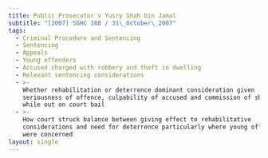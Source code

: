 ```yaml
---
title: Public Prosecutor v Yusry Shah bin Jamal
subtitle: "[2007] SGHC 188 / 31\_October\_2007"
tags:
  - Criminal Procedure and Sentencing
  - Sentencing
  - Appeals
  - Young offenders
  - Accused charged with robbery and theft in dwelling
  - Relevant sentencing considerations
  - >-
    Whether rehabilitation or deterrence dominant consideration given
    seriousness of offence, culpability of accused and commission of shoplifting
    while out on court bail
  - >-
    How court struck balance between giving effect to rehabilitative
    considerations and need for deterrence particularly where young offenders
    were concerned
layout: single
---
```


